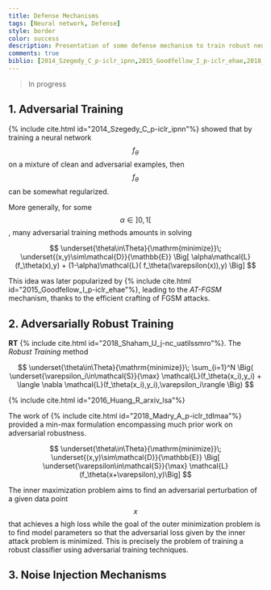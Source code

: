 ```yaml
---
title: Defense Mechanisms
tags: [Neural network, Defense]
style: border
color: success
description: Presentation of some defense mechanism to train robust neural networks
comments: true
biblio: [2014_Szegedy_C_p-iclr_ipnn,2015_Goodfellow_I_p-iclr_ehae,2018_Madry_A_p-iclr_tdlmaa]
---
```


> In progress

## 1. Adversarial Training

{% include cite.html id="2014_Szegedy_C_p-iclr_ipnn"%} showed that by training a neural network $$f_\theta$$ on a mixture of clean and adversarial examples, then $$f_\theta$$ can be somewhat regularized.

More generally, for some $$\alpha\in]0,1[$$, many adversarial training methods amounts in solving

$$
\underset{\theta\in\Theta}{\mathrm{minimize}}\; \underset{(x,y)\sim\mathcal{D}}{\mathbb{E}} \Big[ \alpha\mathcal{L}(f_\theta(x),y) + (1-\alpha)\mathcal{L}( f_\theta(\varepsilon(x)),y) \Big]
$$

This idea was later popularized by {% include cite.html id="2015_Goodfellow_I_p-iclr_ehae"%}, leading to the *AT-FGSM* mechanism, thanks to the efficient crafting of FGSM attacks.


## 2. Adversarially Robust Training



**RT** {% include cite.html id="2018_Shaham_U_j-nc_uatilssmro"%}. The *Robust Training* method 

$$
\underset{\theta\in\Theta}{\mathrm{minimize}}\; \sum_{i=1}^N \Big( \underset{\varepsilon_i\in\mathcal{S}}{\max} \mathcal{L}(f_\theta(x_i),y_i) + \langle \nabla \mathcal{L}(f_\theta(x_i),y_i),\varepsilon_i\rangle \Big)
$$


{% include cite.html id="2016_Huang_R_arxiv_lsa"%}

The work of {% include cite.html id="2018_Madry_A_p-iclr_tdlmaa"%} provided a min-max formulation encompassing much prior work on adversarial robustness. 

$$
\underset{\theta\in\Theta}{\mathrm{minimize}}\; \underset{(x,y)\sim\mathcal{D}}{\mathbb{E}} \Big[ \underset{\varepsilon\in\mathcal{S}}{\max} \mathcal{L}(f_\theta(x+\varepsilon),y)\Big]
$$

The inner maximization problem aims to find an adversarial perturbation of a given data point $$x$$ that achieves a high loss while the goal of the outer minimization problem is to find model parameters so that the adversarial loss given by the inner attack problem is minimized. This is precisely the problem of training a robust classifier using adversarial training techniques.





## 3. Noise Injection Mechanisms




